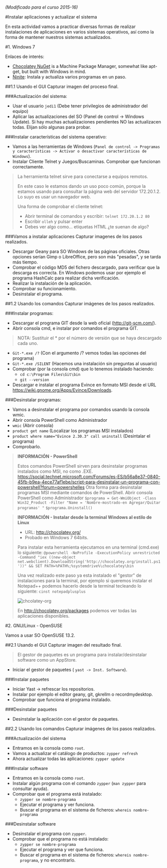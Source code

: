 
*(Modificado para el curso 2015-16)*

#Instalar aplicaciones y actualizar el sistema

En esta actividad vamos a practicar diversas formas de realizar instalaciones 
de aplicaciones en varios sistemas operativos, así como la forma de 
mantener nuestros sistemas actualizados.

#1. Windows 7 

Enlaces de interés:
* [Chocolatey NuGet](https://chocolatey.org/) is a Machine Package Manager, somewhat like apt-get, but built with Windows in mind.
* [Ninite](https://ninite.com/): Instala y actualiza varios programas en un paso.

##1.1 Usando el GUI
Capturar imagen del proceso final.

###Actualización del sistema:
* Usar el usuario `jedi1` (Debe tener privilegios de administrador del equipo)
* Aplicar las actualizaciones del SO (Panel de control -> Windows Update). 
Si hay muchas actualizaciones pendientes NO las actualizacen todas. Elijan sólo algunas para probar.

###Instalar características del sistema operativo:
* Vamos a las herramientas de Windows 
(`Panel de control -> Programas y características -> Activar o desactivar características de Windows`).
* Instalar Cliente Telnet y Juegos/Buscaminas. Comprobar que funcionan correctamente.

> La herramienta telnet sirve para conectarse a equipos remotos.
>
> En este caso le estamos dando un uso poco común, porque la estamos usando para consultar 
la página web del servidor 172.20.1.2. Lo suyo es usar un navegador web.
>
> Una forma de comprobar el cliente telnet:
> * Abrir terminal de comandos y escribir: `telnet 172.20.1.2 80`
> * Escribir `olleh` y pulsar enter
> * Debes ver algo como... etiquetas HTML ¿te suenan de algo?

###Vamos a instalar aplicaciones
Capturar imagenes de los pasos realizados. 
* Descargar Geany para SO Windows de las páginas oficiales. 
Otras opciones serían Gimp o LibreOffice, pero son más "pesadas", y se tarda más tiempo.
* Comprobar el código MD5 del fichero descargado, para verificar que la descarga es correcta. 
En Windows podemos usar por ejemplo el programa HashCalc para realizar dicha verificación.
* Realizar la instalación de la aplicación.
* Comprobar su funcionamiento.
* Desinstalar el programa.

##1.2 Usando los comandos
Capturar imágenes de los pasos realizados.

###Instalar programas:
* Descargar el programa GIT desde la web oficial (http://git-scm.com/).
* Abrir consola cmd, e instalar por comandos el programa GIT.

> NOTA: Sustituir el * por el número de versión que se haya descargado cada uno.

* `Git-*.exe /?` (Con el argumento /? vemos todas las opciones del programa)
* `Git-*.exe /SILENT` (Hacemos una instalación sin preguntas al usuario)
* Comprobar (por la consola cmd) que lo tenemos instalado haciendo:
    * `cd c:\Program Files\Git\bin`
    * `git --version`
* Descargar e instalar el programa Evince en formato MSI desde el URL https://wiki.gnome.org/Apps/Evince/Downloads.
          
###Desinstalar programas:
* Vamos a desinstalar el programa por comandos usando la consola wmic.
* Abrir consola PowerShell como Administrador
* `wmic` (Abrir consola)
* `product get name` (Localizar los programas MSI instalados)
* `product where name="Evince 2.30.3" call uninstall` (Desintalar el programa)
* Comprobarlo.

> **INFORMACIÓN - PowerShell**
>
> Estos comandos PowerShell sirven para desinstalar programas instalados como MSI, no como .EXE. https://social.technet.microsoft.com/Forums/es-ES/b56a8e37-0840-45fb-b9ea-4ece77af1ebe/script-para-desinstalar-un-programa-con-powershell?forum=powershelles
> Otra forma para desinstalar programas MSI mediante comandos de PowerShell.
> Abrir consola PowerShell como Administrador
> `$programa = Get-WmiObject -Class Win32_Product -Filter "Name = 'Nombre-mostrado-en Agregar/Quitar programas' "`
> `$programa.Uninstall()`

> **INFORMACIÓN - Instalar desde la terminal Windows al estilo de Linux**
> * URL: http://chocolatey.org/
> * Probado en Windows 7 64bits.
>
> Para instalar esta herramienta ejecutamos en una terminal (cmd.exe) lo siguiente:
`@powershell -NoProfile -ExecutionPolicy unrestricted -Command "iex ((new-object net.webclient).DownloadString('http://chocolatey.org/install.ps1'))" && SET PATH=%PATH%;%systemdrive%\chocolatey\bin`
>
> Una vez realizado este paso ya esta instalado el "gestor" de instalaciones para la terminal,
 por ejemplo si queremos instalar el Notepad++ podemos hacerlo desde la terminal tecleando lo siguiente: 
 `cinst notepadplusplus`
>
> ![chcolatey-org](./images/chcolatey-org.jpg)
>
> En http://chocolatey.org/packages podemos ver todas las aplicaciones disponibles.


#2. GNU/Linux - OpenSUSE

Vamos a usar SO OpenSUSE 13.2.

##2.1 Usando el GUI
Capturar imagen del resultado final.

> El gestor de paquetes es un programa para instalar/desinstalar software como un AppStore.
* Iniciar el gestor de paquetes ( `yast -> Inst. Software`). 

###Instalar paquetes
* Iniciar Yast -> refrescar los repositorios.
* Instalar por ejemplo el editor geany, git, gkrellm o recordmydesktop.
* Comprobar que funciona el programa instalado.

###Desinstalar paquetes
* Desinstalar la aplicación con el gestor de paquetes.

##2.2 Usando los comandos
Capturar imágenes de los pasos realizados.

###Actualización del sistema
* Entramos en la consola como `root`.
* Vamos a actualizar el catálogo de productos: `zypper refresh`
* Ahora actualizar todas las aplicaciones: `zypper update`

###Instalar software
* Entramos en la consola como `root`.
* Instalar algún programa con el comando `zypper` (`man zypper` para consultar ayuda).
* Comprobar que el programa está instalado:
    * `zypper se nombre-programa`
    * Ejecutar el programa y ver funciona.
    * Buscar el programa en el sistema de ficheros: `whereis nombre-programa`

###Desinstalar software
* Desinstalar el programa con `zypper`.
* Comprobar que el programa no está instalado:
    * `zypper se nombre-programa`
    * Ejecutar el programa y ver que funciona.
    * Buscar el programa en el sistema de ficheros: `whereis nombre-programa`, y no encontrarlo.


